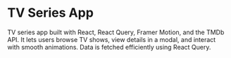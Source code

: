 # TV Series App

TV series app built with React, React Query, Framer Motion, and the TMDb API. It lets users browse TV shows, view details in a modal, and interact with smooth animations. Data is fetched efficiently using React Query.
